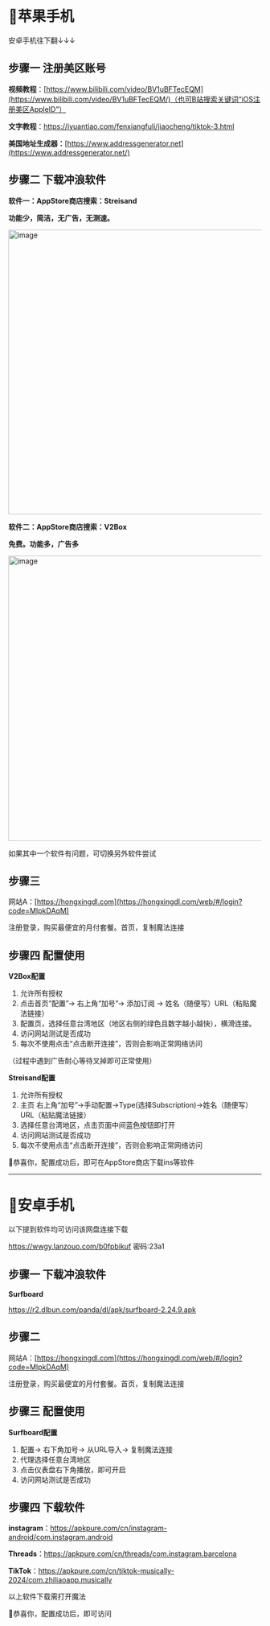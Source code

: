 # 🍎苹果手机

安卓手机往下翻↓↓↓

## 步骤一 注册美区账号

**视频教程**：[https://www.bilibili.com/video/BV1uBFTecEQM](https://www.bilibili.com/video/BV1uBFTecEQM/)（也可B站搜索关键词“iOS注册美区AppleID”）

**文字教程**：https://iyuantiao.com/fenxiangfuli/jiaocheng/tiktok-3.html

**美国地址生成器：**[https://www.addressgenerator.net](https://www.addressgenerator.net/)

## 步骤二 下载冲浪软件

**软件一：AppStore商店搜索：Streisand**

**功能少，简洁，无广告，无测速。**

<img width="566" alt="image" src="https://github.com/user-attachments/assets/6911d25f-ece4-4341-aba6-b6ad7eb8d0e9" />

**软件二：AppStore商店搜索：V2Box**

**免费。功能多，广告多**

<img width="567" alt="image" src="https://github.com/user-attachments/assets/29997b02-f970-4dda-8d45-4b02c071e9b2" />

如果其中一个软件有问题，可切换另外软件尝试

## 步骤三

网站A：[https://hongxingdl.com](https://hongxingdl.com/web/#/login?code=MIpkDAqM)

注册登录，购买最便宜的月付套餐。首页，复制魔法连接

## 步骤四 配置使用

**V2Box配置**

1. 允许所有授权
2. 点击首页“配置”→ 右上角“加号”→ 添加订阅 → 姓名（随便写）URL（粘贴魔法链接）
3. 配置页，选择任意台湾地区（地区右侧的绿色且数字越小越快），横滑连接。
4. 访问网站测试是否成功
5. 每次不使用点击“点击断开连接”，否则会影响正常网络访问

（过程中遇到广告耐心等待叉掉即可正常使用）

**Streisand配置**

1. 允许所有授权
2. 主页 右上角“加号”→手动配置→Type(选择Subscription)→姓名（随便写）URL（粘贴魔法链接）
3. 选择任意台湾地区，点击页面中间蓝色按钮即打开
4. 访问网站测试是否成功
5. 每次不使用点击“点击断开连接”，否则会影响正常网络访问

🎉恭喜你，配置成功后，即可在AppStore商店下载ins等软件

---

# 📱安卓手机

以下提到软件均可访问该网盘连接下载

https://wwgy.lanzouo.com/b0fpbikuf  密码:23a1

## 步骤一 下载冲浪软件

**Surfboard**

https://r2.dlbun.com/panda/dl/apk/surfboard-2.24.9.apk

## 步骤二

网站A：[https://hongxingdl.com](https://hongxingdl.com/web/#/login?code=MIpkDAqM)

注册登录，购买最便宜的月付套餐。首页，复制魔法连接

## 步骤三 配置使用

**Surfboard配置**

1. 配置→ 右下角加号→ 从URL导入→ 复制魔法连接
2. 代理选择任意台湾地区
3. 点击仪表盘右下角播放，即可开启
4. 访问网站测试是否成功

## 步骤四 下载软件

**instagram**：https://apkpure.com/cn/instagram-android/com.instagram.android

**Threads**：https://apkpure.com/cn/threads/com.instagram.barcelona

**TikTok**：https://apkpure.com/cn/tiktok-musically-2024/com.zhiliaoapp.musically

以上软件下载需打开魔法

🎉恭喜你，配置成功后，即可访问

